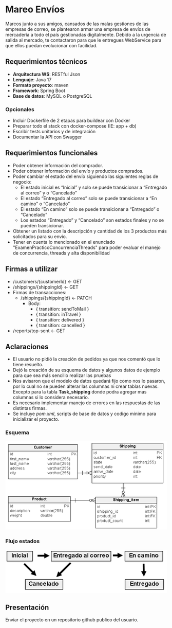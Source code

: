 # Mareo Envíos

Marcos junto a sus amigos, cansados de las malas gestiones de las empresas de correo, se plantearon armar una empresa de envíos de mercadería a todo el país gestionadas digitalmente. Debido a la urgencia de salida al mercado, te contactaron para que le entregues WebService para que ellos puedan evolucionar con facilidad.

## Requerimientos técnicos

* __Arquitectura WS__: RESTful Json
* __Lenguaje__: Java 17
* __Formato proyecto__: maven
* __Framework__: Spring Boot
* __Base de datos__: MySQL o PostgreSQL

### Opcionales

* Incluir Dockerfile de 2 etapas para buildear con Docker
* Preparar todo el stack con docker-compose (IE: app + db)
* Escribir tests unitarios y de integración
* Documentar la API con Swagger

## Requerimientos funcionales

* Poder obtener información del comprador.
* Poder obtener información del envío y productos comprados.
* Poder cambiar el estado del envío siguiendo las siguientes reglas de negocio:
  * El estado inicial es “Inicial” y solo se puede transicionar a “Entregado al correo” y o “Cancelado”
  * El estado “Entregado al correo” solo se puede transicionar a “En camino” o “Cancelado”
  * El estado “En camino” solo se puede transicionar a “Entregado” o “Cancelado”
  * Los estados “Entregado” y “Cancelado” son estados finales y no se pueden transicionar.
* Obtener un listado con la descripción y cantidad de los 3 productos más solicitados para su envío.
* Tener en cuenta lo mencionado en el enunciado "ExamenPracticoConcurrenciaThreads" para poder evaluar el manejo de concurrencia, threads y alta disponibilidad

## Firmas a utilizar

* /customers/{customerId} <- GET
* /shippings/{shippingId} <- GET
* Firmas de transacciones:
  * /shippings/{shippingId}  <- PATCH
    * Body:
      * { transition: sendToMail }
      * { transition: inTravel }
      * { transition: delivered }
      * { transition: cancelled }
* /reports/top-sent <- GET

## Aclaraciones

* El usuario no pidió la creación de pedidos ya que nos comentó que lo tiene resuelto.
* Dejó la creación de su esquema de datos y algunos datos de ejemplo para que sea más sencillo realizar las pruebas
* Nos avisaron que el modelo de datos quedará fijo como nos lo pasaron, por lo cual no se pueden alterar las columnas ni crear tablas nuevas. Excepto para la tabla **Task_shipping** donde podra agregar mas columnas si lo considera necesario.
* Es necesario implementar manejo de errores en las respuestas de las distintas firmas.
* Se incluye _pom.xml_, scripts de base de datos y codigo minimo para inicializar el proyecto.

### Esquema

![Esquema base de datos](assets/schema.png "Esquema")

### Flujo estados

![Flujo estados](assets/status-flow.png "Flujo")

## Presentación

Enviar el proyecto en un repositorio github publico del usuario.

